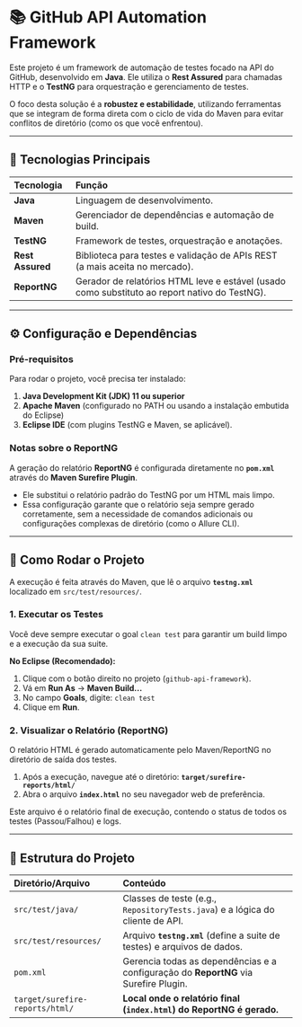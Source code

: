 # 📚 GitHub API Automation Framework

Este projeto é um framework de automação de testes focado na API do GitHub, desenvolvido em **Java**. Ele utiliza o **Rest Assured** para chamadas HTTP e o **TestNG** para orquestração e gerenciamento de testes.

O foco desta solução é a **robustez e estabilidade**, utilizando ferramentas que se integram de forma direta com o ciclo de vida do Maven para evitar conflitos de diretório (como os que você enfrentou).

---

## 🔑 Tecnologias Principais

| Tecnologia | Função |
| :--- | :--- |
| **Java** | Linguagem de desenvolvimento. |
| **Maven** | Gerenciador de dependências e automação de build. |
| **TestNG** | Framework de testes, orquestração e anotações. |
| **Rest Assured** | Biblioteca para testes e validação de APIs REST (a mais aceita no mercado). |
| **ReportNG** | Gerador de relatórios HTML leve e estável (usado como substituto ao report nativo do TestNG). |

---

## ⚙️ Configuração e Dependências

### Pré-requisitos

Para rodar o projeto, você precisa ter instalado:

1.  **Java Development Kit (JDK) 11 ou superior**
2.  **Apache Maven** (configurado no PATH ou usando a instalação embutida do Eclipse)
3.  **Eclipse IDE** (com plugins TestNG e Maven, se aplicável).

### Notas sobre o ReportNG

A geração do relatório **ReportNG** é configurada diretamente no **`pom.xml`** através do **Maven Surefire Plugin**.

* Ele substitui o relatório padrão do TestNG por um HTML mais limpo.
* Essa configuração garante que o relatório seja sempre gerado corretamente, sem a necessidade de comandos adicionais ou configurações complexas de diretório (como o Allure CLI).

---

## 🚀 Como Rodar o Projeto

A execução é feita através do Maven, que lê o arquivo **`testng.xml`** localizado em `src/test/resources/`.

### 1. Executar os Testes

Você deve sempre executar o goal `clean test` para garantir um build limpo e a execução da sua suite.

**No Eclipse (Recomendado):**

1.  Clique com o botão direito no projeto (`github-api-framework`).
2.  Vá em **Run As** $\rightarrow$ **Maven Build...**
3.  No campo **Goals**, digite: `clean test`
4.  Clique em **Run**.

### 2. Visualizar o Relatório (ReportNG)

O relatório HTML é gerado automaticamente pelo Maven/ReportNG no diretório de saída dos testes.

1.  Após a execução, navegue até o diretório: **`target/surefire-reports/html/`**
2.  Abra o arquivo **`index.html`** no seu navegador web de preferência.

Este arquivo é o relatório final de execução, contendo o status de todos os testes (Passou/Falhou) e logs.

---

## 📁 Estrutura do Projeto

| Diretório/Arquivo | Conteúdo |
| :--- | :--- |
| `src/test/java/` | Classes de teste (e.g., `RepositoryTests.java`) e a lógica do cliente de API. |
| `src/test/resources/` | Arquivo **`testng.xml`** (define a suite de testes) e arquivos de dados. |
| `pom.xml` | Gerencia todas as dependências e a configuração do **ReportNG** via Surefire Plugin. |
| `target/surefire-reports/html/` | **Local onde o relatório final (`index.html`) do ReportNG é gerado.** |
